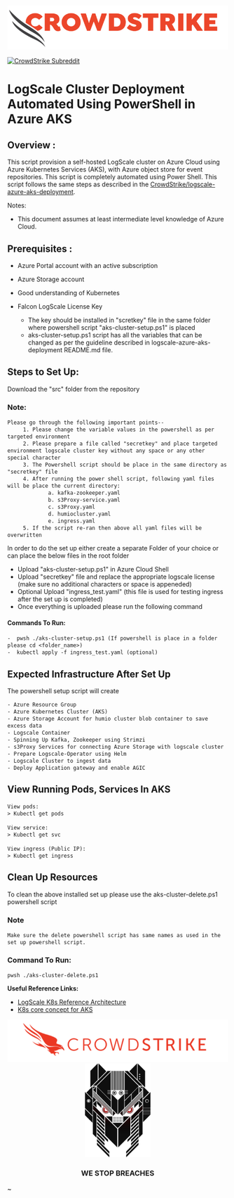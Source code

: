 [![CrowdStrike](/docs/asset/cs-logo.png)](https://www.crowdstrike.com)

[![CrowdStrike Subreddit](https://img.shields.io/badge/-r%2Fcrowdstrike-white?logo=reddit&labelColor=gray&link=https%3A%2F%2Freddit.com%2Fr%2Fcrowdstrike)](https://reddit.com/r/crowdstrike)

# LogScale Cluster Deployment Automated Using PowerShell in Azure AKS

## Overview :

This script  provision a self-hosted LogScale cluster on Azure Cloud using Azure Kubernetes Services (AKS), with Azure object store for event repositories. This script is completely automated using Power Shell.
This script follows the same steps as described in the [CrowdStrike/logscale-azure-aks-deployment](https://github.com/CrowdStrike/logscale-azure-aks-deployment).

Notes:

- This document assumes at least intermediate level knowledge of Azure Cloud.

## Prerequisites :
- Azure Portal account with an active subscription
- Azure Storage account
- Good understanding of Kubernetes

- Falcon LogScale License Key
  - The key should be installed in "scretkey" file in the same folder where powershell script "aks-cluster-setup.ps1" is placed
  - aks-cluster-setup.ps1 script has all the variables that can be changed as per the guideline described in logscale-azure-aks-deployment  README.md file.


## Steps to Set Up:

Download the "src" folder from the repository
### Note:

    Please go through the following important points--
         1. Please change the variable values in the powershell as per targeted environment
         2. Please prepare a file called "secretkey" and place targeted environment logscale cluster key without any space or any other special character
         3. The Powershell script should be place in the same directory as "secretkey" file
         4. After running the power shell script, following yaml files will be place the current directory:
                 a. kafka-zookeeper.yaml
                 b. s3Proxy-service.yaml
                 c. s3Proxy.yaml
                 d. humiocluster.yaml
                 e. ingress.yaml
         5. If the script re-ran then above all yaml files will be overwritten


In order to do the set up either create a separate Folder of your choice or can place the below files in the root folder

- Upload "aks-cluster-setup.ps1" in Azure Cloud Shell
- Upload "secretkey" file and replace the appropriate logscale license (make sure no additional characters or space is appeneded)
- Optional Upload "ingress_test.yaml" (this file is used for testing ingress after the set up is completed)
- Once everything is uploaded please run the following command

#### Commands To Run:
    -  pwsh ./aks-cluster-setup.ps1 (If powershell is place in a folder please cd <folder_name>)
    -  kubectl apply -f ingress_test.yaml (optional)



## Expected Infrastructure After Set Up
The powershell setup script will create

    - Azure Resource Group
    - Azure Kubernetes Cluster (AKS)
    - Azure Storage Account for humio cluster blob container to save excess data
    - Logscale Container
    - Spinning Up Kafka, Zookeeper using Strimzi
    - s3Proxy Services for connecting Azure Storage with logscale cluster
    - Prepare Logscale-Operator using Helm
    - Logscale Cluster to ingest data
    - Deploy Application gateway and enable AGIC

## View Running Pods, Services In AKS

    View pods:
    > Kubectl get pods

    View service:
    > Kubectl get svc

    View ingress (Public IP):
    > Kubectl get ingress






## Clean Up Resources

To clean the above installed set up please use the aks-cluster-delete.ps1 powershell script

### Note
    Make sure the delete powershell script has same names as used in the set up powershell script.

### Command To Run:
    pwsh ./aks-cluster-delete.ps1



**Useful Reference Links:**
  - [LogScale K8s Reference Architecture](https://library.humio.com/falcon-logscale-self-hosted/installation-k8s-ref-arch.html)
  - [K8s core concept for AKS](https://learn.microsoft.com/en-us/azure/aks/concepts-clusters-workloads)

<p align="center"><img src="docs/asset/cs-logo-footer.png"><BR/><img width="150px" src="docs/asset/adversary-red-eyes.png"></P>
<h3><P align="center">WE STOP BREACHES</P></h3>
~
